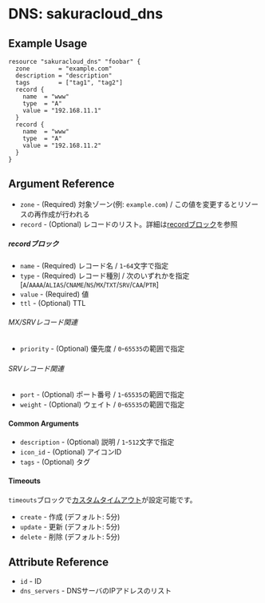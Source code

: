 # DNS: sakuracloud_dns

## Example Usage

```hcl
resource "sakuracloud_dns" "foobar" {
  zone        = "example.com"
  description = "description"
  tags        = ["tag1", "tag2"]
  record {
    name  = "www"
    type  = "A"
    value = "192.168.11.1"
  }
  record {
    name  = "www"
    type  = "A"
    value = "192.168.11.2"
  }
}
```

## Argument Reference

* `zone` - (Required) 対象ゾーン(例: `example.com`) / この値を変更するとリソースの再作成が行われる
* `record` - (Optional) レコードのリスト。詳細は[recordブロック](#record)を参照

##### recordブロック

* `name` - (Required) レコード名 /  `1`-`64`文字で指定
* `type` - (Required) レコード種別 / 次のいずれかを指定 [`A`/`AAAA`/`ALIAS`/`CNAME`/`NS`/`MX`/`TXT`/`SRV`/`CAA`/`PTR`]
* `value` - (Required) 値
* `ttl` - (Optional) TTL

###### MX/SRVレコード関連

* `priority` - (Optional) 優先度 / `0`-`65535`の範囲で指定

###### SRVレコード関連

* `port` - (Optional) ポート番号 / `1`-`65535`の範囲で指定
* `weight` - (Optional) ウェイト / `0`-`65535`の範囲で指定

#### Common Arguments

* `description` - (Optional) 説明 / `1`-`512`文字で指定
* `icon_id` - (Optional) アイコンID
* `tags` - (Optional) タグ

#### Timeouts

`timeouts`ブロックで[カスタムタイムアウト](https://www.terraform.io/docs/configuration/resources.html#operation-timeouts)が設定可能です。  

* `create` - 作成 (デフォルト: 5分)
* `update` - 更新 (デフォルト: 5分)
* `delete` - 削除 (デフォルト: 5分)

## Attribute Reference

* `id` - ID
* `dns_servers` - DNSサーバのIPアドレスのリスト

